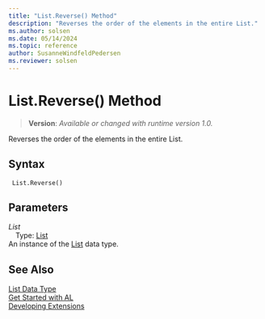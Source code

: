 ```yaml
---
title: "List.Reverse() Method"
description: "Reverses the order of the elements in the entire List."
ms.author: solsen
ms.date: 05/14/2024
ms.topic: reference
author: SusanneWindfeldPedersen
ms.reviewer: solsen
---
```

[//]: # (START>DO_NOT_EDIT)
[//]: # (IMPORTANT:Do not edit any of the content between here and the END>DO_NOT_EDIT.)
[//]: # (Any modifications should be made in the .xml files in the ModernDev repo.)
# List.Reverse() Method
> **Version**: _Available or changed with runtime version 1.0._

Reverses the order of the elements in the entire List.


## Syntax
```AL
 List.Reverse()
```
## Parameters
*List*  
&emsp;Type: [List](list-data-type.md)  
An instance of the [List](list-data-type.md) data type.  


[//]: # (IMPORTANT: END>DO_NOT_EDIT)
## See Also
[List Data Type](list-data-type.md)  
[Get Started with AL](../../devenv-get-started.md)  
[Developing Extensions](../../devenv-dev-overview.md)